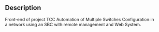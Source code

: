 ## Description

Front-end of project TCC Automation of Multiple Switches Configuration in a network using an SBC with remote management and Web System.
